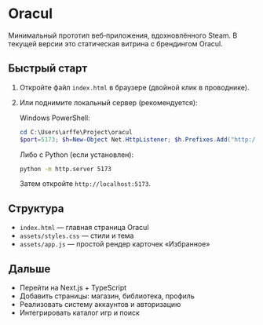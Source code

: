 # Oracul

Минимальный прототип веб‑приложения, вдохновлённого Steam. В текущей версии это статическая витрина с брендингом Oracul.

## Быстрый старт

1. Откройте файл `index.html` в браузере (двойной клик в проводнике).
2. Или поднимите локальный сервер (рекомендуется):

   Windows PowerShell:
   
   ```powershell
   cd C:\Users\arffe\Project\oracul
   $port=5173; $h=New-Object Net.HttpListener; $h.Prefixes.Add("http://localhost:$port/"); $h.Start(); Write-Host "Serving http://localhost:$port"; while ($h.IsListening) { $ctx=$h.GetContext(); $req=$ctx.Request; $path = if ($req.Url.LocalPath -eq "/") { "index.html" } else { $req.Url.LocalPath.TrimStart("/") }; if (Test-Path $path) { $bytes=[IO.File]::ReadAllBytes($path); $ctx.Response.OutputStream.Write($bytes,0,$bytes.Length) } else { $ctx.Response.StatusCode=404 }; $ctx.Response.Close() }
   ```

   Либо с Python (если установлен):

   ```bash
   python -m http.server 5173
   ```

   Затем откройте `http://localhost:5173`.

## Структура

- `index.html` — главная страница Oracul
- `assets/styles.css` — стили и тема
- `assets/app.js` — простой рендер карточек «Избранное»

## Дальше

- Перейти на Next.js + TypeScript
- Добавить страницы: магазин, библиотека, профиль
- Реализовать систему аккаунтов и авторизацию
- Интегрировать каталог игр и поиск